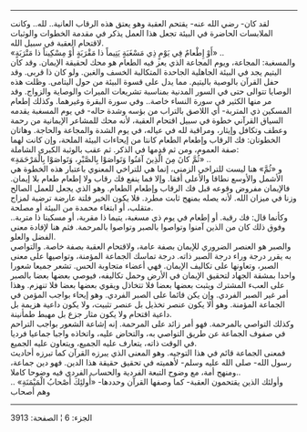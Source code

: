 ------------------------------------------------------------------------

لقد كان- رضي الله عنه- يقتحم العقبة وهو يعتق هذه الرقاب العانية.. لله..
وكانت الملابسات الحاضرة في البيئة تجعل هذا العمل يذكر في مقدمة الخطوات
والوثبات لاقتحام العقبة في سبيل الله.  
«أَوْ إِطْعامٌ فِي يَوْمٍ ذِي مَسْغَبَةٍ يَتِيماً ذا مَقْرَبَةٍ أَوْ مِسْكِيناً ذا مَتْرَبَةٍ» ..  
والمسغبة: المجاعة، ويوم المجاعة الذي يعز فيه الطعام هو محك لحقيقة
الإيمان. وقد كان اليتيم يجد في البيئة الجاهلية الجاحدة المتكالبة الخسف
والغبن. ولو كان ذا قربى. وقد حفل القرآن بالوصية باليتيم. مما يدل على
قسوة البيئة من حول اليتامى. وظلت هذه الوصايا تتوالى حتى في السور المدنية
بمناسبة تشريعات الميراث والوصاية والزواج. وقد مر منها الكثير في سورة
النساء خاصة.. وفي سورة البقرة وغيرهما. وكذلك إطعام المسكين ذي المتربة-
أي اللاصق بالتراب من بؤسه وشدة حاله- في يوم المسغبة يقدمه السياق القرآني
خطوة في سبيل اقتحام العقبة، لأنه محك للمشاعر الإيمانية من رحمة وعطف
وتكافل وإيثار، ومراقبة لله في عياله، في يوم الشدة والمجاعة والحاجة.
وهاتان الخطوتان: فك الرقاب وإطعام الطعام كانتا من إيحاءات البيئة الملحة،
وإن كانت لهما صفة العموم، ومن ثم قدمها في الذكر. ثم عقب بالوثبة الكبرى
الشاملة:  
«ثُمَّ كانَ مِنَ الَّذِينَ آمَنُوا وَتَواصَوْا بِالصَّبْرِ، وَتَواصَوْا بِالْمَرْحَمَةِ» ..  
و «ثُمَّ» هنا ليست للتراخي الزمني، إنما هي للتراخي المعنوي باعتبار هذه
الخطوة هي الأشمل والأوسع نطاقا والأعلى أفقا. وإلا فما ينفع فك رقاب ولا
إطعام طعام بلا إيمان. فالإيمان مفروض وقوعه قبل فك الرقاب وإطعام الطعام.
وهو الذي يجعل للعمل الصالح وزنا في ميزان الله. لأنه يصله بمنهج ثابت
مطرد. فلا يكون الخير فلتة عارضة ترضية لمزاج متقلب، أو ابتغاء محمدة من
البيئة أو مصلحة.  
وكأنما قال: فك رقبة. أو إطعام في يوم ذي مسغبة، يتيما ذا مقربة، أو مسكينا
ذا متربة.. وفوق ذلك كان من الذين آمنوا وتواصوا بالصبر وتواصوا بالمرحمة.
فثم هنا لإفادة معنى الفضل والعلو.  
والصبر هو العنصر الضروري للإيمان بصفة عامة، ولاقتحام العقبة بصفة خاصة.
والتواصي به يقرر درجة وراء درجة الصبر ذاته. درجة تماسك الجماعة المؤمنة،
وتواصيها على معنى الصبر، وتعاونها على تكاليف الإيمان. فهي أعضاء متجاوبة
الحس. تشعر جميعا شعورا واحدا بمشقة الجهاد لتحقيق الإيمان في الأرض وحمل
تكاليفه، فيوصي بعضها بعضا بالصبر على العبء المشترك ويثبت بعضها بعضا فلا
تتخاذل ويقوي بعضها بعضا فلا تنهزم. وهذا أمر غير الصبر الفردي. وإن يكن
قائما على الصبر الفردي. وهو إيحاء بواجب المؤمن في الجماعة المؤمنة. وهو
ألا يكون عنصر تخذيل بل عنصر تثبيت، ولا يكون داعية هزيمة بل داعية اقتحام
ولا يكون مثار جزع بل مهبط طمأنينة.  
وكذلك التواصي بالمرحمة. فهو أمر زائد على المرحمة. إنه إشاعة الشعور بواجب
التراحم في صفوف الجماعة عن طريق التواصي به، والتحاض عليه، واتخاذه واجبا
جماعيا فرديا في الوقت ذاته، يتعارف عليه الجميع، ويتعاون عليه الجميع.  
فمعنى الجماعة قائم في هذا التوجيه. وهو المعنى الذي يبرزه القرآن كما
تبرزه أحاديث رسول الله- صلى الله عليه وسلم- لأهميته في تحقيق حقيقة هذا
الدين. فهو دين جماعة، ومنهج أمة، مع وضوح التبعة الفردية والحساب الفردي
فيه وضوحا كاملا..  
وأولئك الذين يقتحمون العقبة- كما وصفها القرآن وحددها- «أُولئِكَ أَصْحابُ
الْمَيْمَنَةِ» .. وهم أصحاب

------------------------------------------------------------------------

الجزء: 6 ¦ الصفحة: 3913
